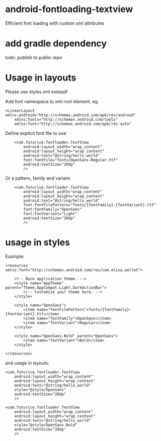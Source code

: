 # android-fontloading-textview
Efficient font loading with custom xml attributes

# add gradle dependency
todo: publish to public repo

# Usage in layouts
Please use styles.xml instead!

Add font namespace to xml root element, eg.

    <LinearLayout xmlns:android="http://schemas.android.com/apk/res/android"
        xmlns:tools="http://schemas.android.com/tools"
        xmlns:font="http://schemas.android.com/apk/res-auto"


Define explicit font file to use:

        <com.futurice.fontloader.TextView
            android:layout_width="wrap_content"
            android:layout_height="wrap_content"
            android:text="@string/hello_world"
            font:fontFile="fonts/OpenSans-Regular.ttf"
            android:textSize="28dp"
            />

Or a pattern, family and variant:

        <com.futurice.fontloader.TextView
            android:layout_width="wrap_content"
            android:layout_height="wrap_content"
            android:text="@string/hello_world"
            font:fontFilePattern="fonts/{fontFamily}-{fontVariant}.ttf"
            font:fontFamily="OpenSans"
            font:fontVariant="Light"
            android:textSize="28dp"
            />

# usage in styles

Example:

    <resources xmlns:font="http://schemas.android.com/res/com.elisa.wallet">

        <!-- Base application theme. -->
        <style name="AppTheme" parent="Theme.AppCompat.Light.DarkActionBar">
            <!-- Customize your theme here. -->
        </style>

        <style name="OpenSans">
            <item name="fontFilePattern">fonts/{fontFamily}-{fontVariant}.ttf</item>
            <item name="fontFamily">OpenSans</item>
            <item name="fontVariant">Regular</item>
        </style>

        <style name="OpenSans.Bold" parent="OpenSans">
            <item name="fontVariant">Bold</item>
        </style>

    </resources>

and usage in layouts:

    <com.futurice.fontloader.TextView
        android:layout_width="wrap_content"
        android:layout_height="wrap_content"
        android:text="@string/hello_world"
        style="@style/OpenSans"
        android:textSize="28dp"
        />

    <com.futurice.fontloader.TextView
        android:layout_width="wrap_content"
        android:layout_height="wrap_content"
        android:text="@string/hello_world"
        style="@style/OpenSans.Bold"
        android:textSize="28dp"
        />
